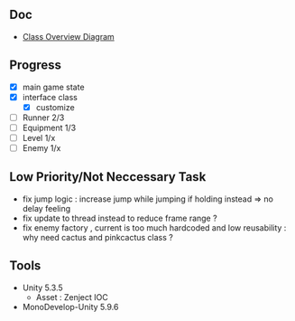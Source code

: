 ## Doc
- [Class Overview Diagram](https://www.lucidchart.com/invitations/accept/9b67298b-53b3-4a22-b0aa-23e574db00b3)

## Progress
- [x] main game state
- [x] interface class
   + [x] customize
- [ ] Runner 2/3
- [ ] Equipment 1/3
- [ ] Level 1/x
- [ ] Enemy 1/x

## Low Priority/Not Neccessary Task
- fix jump logic : increase jump while jumping if holding instead => no delay feeling
- fix update to thread instead to reduce frame range ?
- fix enemy factory , current is too much hardcoded and low reusability : why need cactus and pinkcactus class ?

## Tools
- Unity 5.3.5
   + Asset : Zenject IOC
- MonoDevelop-Unity 5.9.6
